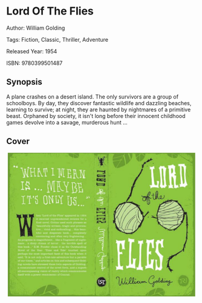 # Lord Of The Flies

Author: William Golding

Tags: Fiction, Classic, Thriller, Adventure

Released Year: 1954

ISBN: 9780399501487

## Synopsis

A plane crashes on a desert island. The only survivors are a group of schoolboys. By day, they discover fantastic wildlife and dazzling beaches, learning to survive; at night, they are haunted by nightmares of a primitive beast. Orphaned by society, it isn't long before their innocent childhood games devolve into a savage, murderous hunt ...

## Cover
![](../assets/lord-of-the-flies.png)

